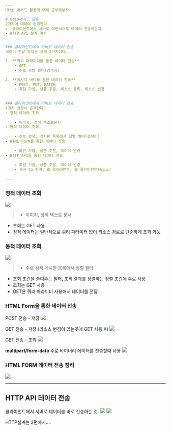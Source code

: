 ```yaml
---
Http 메서드 활용에 대해 공부해보자.

# Http메서드 활용 
2가지에 대하여 정리한다.
>- 클라이언트에서 서버로 어떤식으로 데이터 전송하는지
- HTTP API 설계 예시 


### 클라이언트에서 서버로 데이터 전송
데이터 전달 방식은 크게 2가지이다.

1. **쿼리 파라미터를 통한 데이터 전송**
  	- GET
    - 주로 정렬 필터(검색어)

2. **메시지 바디를 통한 데이터 전송**
	- POST, PUT, PATCH
    - 회원 가입, 상품 주문, 리소스 등록, 리소스 변경 
    
    
### 클라이언트에서 서버로 데이터 전송
4가지 상황이 존재한다.
- 정적 데이터 조회
	
    - 이미지, 정적 텍스트문서
- 동적 데이터 조회
	
    - 주로 검색, 게시판 목록에서 정렬 필터(검색어)
- HTML Form을 통한 데이터 전송
	
    - 회원 가입, 상품 주문, 데이터 변경
- HTTP API를 통한 데이터 전송
	
    - 회원 가입, 상품 주문, 데이터 변경
    - 서버 to 서버, 앱 클라이언트, 웹 클라이언트(Ajax)
    
---
```

### 정적 데이터 조회
![](https://velog.velcdn.com/images/pmmh9395/post/48d70eeb-6535-4de1-aa9d-28ca3f999ed0/image.png)
> - 이미지, 정적 텍스트 문서
- 조회는 GET 사용
- 정적 데이터는 일반적으로 쿼리 파라미터 없이 리소스 경로로 단순하게 조회 가능


### 동적 데이터 조회
![](https://velog.velcdn.com/images/pmmh9395/post/8194124c-d458-4005-bad6-5b40ec39fbd8/image.png)
>- 주로 검색 게시판 목록에서 정렬 필터
- 조회 조건을 줄여주는 필터, 조회 결과를 정렬하는 정렬 조건에 주로 사용
- 조회는 GET 사용
- GET은 쿼리 파라미터 사용해서 데이터를 전달

### HTML Form을 통한 데이터 전송
POST 전송 - 저장
![](https://velog.velcdn.com/images/pmmh9395/post/d41e922c-7d49-42e7-8555-2fc912e76849/image.png)

GET 전송 - 저장 (리소스 변경이 있는곳에 GET 사용 X)
![](https://velog.velcdn.com/images/pmmh9395/post/2500a5c1-67b6-45ba-865a-62b03bf86630/image.png)

GET 전송 - 조회
![](https://velog.velcdn.com/images/pmmh9395/post/8fc8a23a-7c87-4d12-a9b1-5c14116e029a/image.png)

**multipart/form-data**
주로 바이너리 데이터를 전송할때 사용
![](https://velog.velcdn.com/images/pmmh9395/post/a6819a0c-fa18-4cb9-8e34-049896e684dd/image.png)

### HTML FORM 데이터 전송 정리
![](https://velog.velcdn.com/images/pmmh9395/post/4f39899e-1740-45f4-9da2-c3e464fa2a2a/image.png)

---
## HTTP API 데이터 전송
클라이언트에서 서버로 데이터를 바로 전송하는 것.
![](https://velog.velcdn.com/images/pmmh9395/post/41ed772e-bda1-4683-9819-6d9773912fba/image.png)
![](https://velog.velcdn.com/images/pmmh9395/post/f953bab3-a41a-419f-bdc2-a091507d8407/image.png)

HTTP설계는 2편에서....
